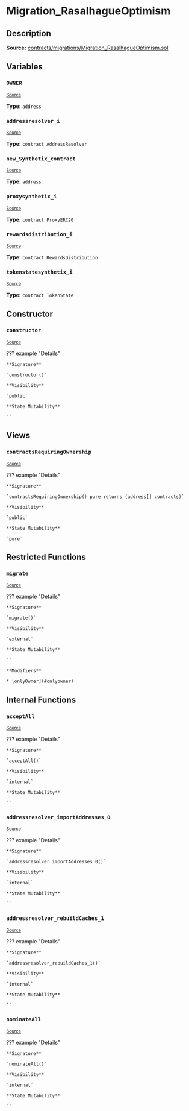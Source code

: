 # Migration_RasalhagueOptimism

## Description

**Source:** [contracts/migrations/Migration_RasalhagueOptimism.sol](https://github.com/Synthetixio/synthetix/tree/v2.71.0/contracts/migrations/Migration_RasalhagueOptimism.sol)

## Variables

### `OWNER`

<sub>[Source](https://github.com/Synthetixio/synthetix/tree/v2.71.0/contracts/migrations/Migration_RasalhagueOptimism.sol#L17)</sub>

**Type:** `address`

### `addressresolver_i`

<sub>[Source](https://github.com/Synthetixio/synthetix/tree/v2.71.0/contracts/migrations/Migration_RasalhagueOptimism.sol#L24)</sub>

**Type:** `contract AddressResolver`

### `new_Synthetix_contract`

<sub>[Source](https://github.com/Synthetixio/synthetix/tree/v2.71.0/contracts/migrations/Migration_RasalhagueOptimism.sol#L38)</sub>

**Type:** `address`

### `proxysynthetix_i`

<sub>[Source](https://github.com/Synthetixio/synthetix/tree/v2.71.0/contracts/migrations/Migration_RasalhagueOptimism.sol#L26)</sub>

**Type:** `contract ProxyERC20`

### `rewardsdistribution_i`

<sub>[Source](https://github.com/Synthetixio/synthetix/tree/v2.71.0/contracts/migrations/Migration_RasalhagueOptimism.sol#L30)</sub>

**Type:** `contract RewardsDistribution`

### `tokenstatesynthetix_i`

<sub>[Source](https://github.com/Synthetixio/synthetix/tree/v2.71.0/contracts/migrations/Migration_RasalhagueOptimism.sol#L28)</sub>

**Type:** `contract TokenState`

## Constructor

### `constructor`

<sub>[Source](https://github.com/Synthetixio/synthetix/tree/v2.71.0/contracts/migrations/Migration_RasalhagueOptimism.sol#L40)</sub>

??? example "Details"

    **Signature**

    `constructor()`

    **Visibility**

    `public`

    **State Mutability**

    ``

## Views

### `contractsRequiringOwnership`

<sub>[Source](https://github.com/Synthetixio/synthetix/tree/v2.71.0/contracts/migrations/Migration_RasalhagueOptimism.sol#L42)</sub>

??? example "Details"

    **Signature**

    `contractsRequiringOwnership() pure returns (address[] contracts)`

    **Visibility**

    `public`

    **State Mutability**

    `pure`

## Restricted Functions

### `migrate`

<sub>[Source](https://github.com/Synthetixio/synthetix/tree/v2.71.0/contracts/migrations/Migration_RasalhagueOptimism.sol#L50)</sub>

??? example "Details"

    **Signature**

    `migrate()`

    **Visibility**

    `external`

    **State Mutability**

    ``

    **Modifiers**

    * [onlyOwner](#onlyowner)

## Internal Functions

### `acceptAll`

<sub>[Source](https://github.com/Synthetixio/synthetix/tree/v2.71.0/contracts/migrations/Migration_RasalhagueOptimism.sol#L70)</sub>

??? example "Details"

    **Signature**

    `acceptAll()`

    **Visibility**

    `internal`

    **State Mutability**

    ``

### `addressresolver_importAddresses_0`

<sub>[Source](https://github.com/Synthetixio/synthetix/tree/v2.71.0/contracts/migrations/Migration_RasalhagueOptimism.sol#L84)</sub>

??? example "Details"

    **Signature**

    `addressresolver_importAddresses_0()`

    **Visibility**

    `internal`

    **State Mutability**

    ``

### `addressresolver_rebuildCaches_1`

<sub>[Source](https://github.com/Synthetixio/synthetix/tree/v2.71.0/contracts/migrations/Migration_RasalhagueOptimism.sol#L95)</sub>

??? example "Details"

    **Signature**

    `addressresolver_rebuildCaches_1()`

    **Visibility**

    `internal`

    **State Mutability**

    ``

### `nominateAll`

<sub>[Source](https://github.com/Synthetixio/synthetix/tree/v2.71.0/contracts/migrations/Migration_RasalhagueOptimism.sol#L77)</sub>

??? example "Details"

    **Signature**

    `nominateAll()`

    **Visibility**

    `internal`

    **State Mutability**

    ``
